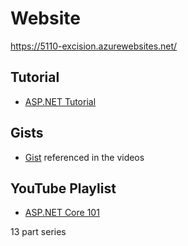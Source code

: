 # Website 
https://5110-excision.azurewebsites.net/

## Tutorial

- [ASP.NET Tutorial](https://dotnet.microsoft.com/learn/aspnet/hello-world-tutorial/intro)

## Gists

- [Gist](https://gist.github.com/bradygaster/3d1fcf43d1d1e73ea5d6c1b5aab40130) referenced in the videos

## YouTube Playlist

- [ASP.NET Core 101](https://www.youtube.com/playlist?list=PLdo4fOcmZ0oW8nviYduHq7bmKode-p8Wy)

13 part series
